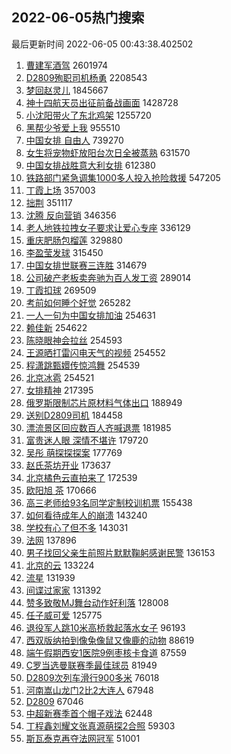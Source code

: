 ## 2022-06-05热门搜索 
最后更新时间 2022-06-05 00:43:38.402502 
1. [曹建军酒驾](https://s.weibo.com/weibo?q=%E6%9B%B9%E5%BB%BA%E5%86%9B%E9%85%92%E9%A9%BE&Refer=top) 2601974
1. [D2809殉职司机杨勇](https://s.weibo.com/weibo?q=%23D2809%E6%AE%89%E8%81%8C%E5%8F%B8%E6%9C%BA%E6%9D%A8%E5%8B%87%23&Refer=top) 2208543
1. [梦回赵灵儿](https://s.weibo.com/weibo?q=%E6%A2%A6%E5%9B%9E%E8%B5%B5%E7%81%B5%E5%84%BF&Refer=top) 1845667
1. [神十四航天员出征前备战画面](https://s.weibo.com/weibo?q=%23%E7%A5%9E%E5%8D%81%E5%9B%9B%E8%88%AA%E5%A4%A9%E5%91%98%E5%87%BA%E5%BE%81%E5%89%8D%E5%A4%87%E6%88%98%E7%94%BB%E9%9D%A2%23&Refer=top) 1428728
1. [小沈阳带火了东北鸡架](https://s.weibo.com/weibo?q=%23%E5%B0%8F%E6%B2%88%E9%98%B3%E5%B8%A6%E7%81%AB%E4%BA%86%E4%B8%9C%E5%8C%97%E9%B8%A1%E6%9E%B6%23&Refer=top) 1255720
1. [黑帮少爷爱上我](https://s.weibo.com/weibo?q=%E9%BB%91%E5%B8%AE%E5%B0%91%E7%88%B7%E7%88%B1%E4%B8%8A%E6%88%91&Refer=top) 955510
1. [中国女排 自由人](https://s.weibo.com/weibo?q=%E4%B8%AD%E5%9B%BD%E5%A5%B3%E6%8E%92%20%E8%87%AA%E7%94%B1%E4%BA%BA&Refer=top) 739270
1. [女生将宠物虾放阳台次日全被蒸熟](https://s.weibo.com/weibo?q=%23%E5%A5%B3%E7%94%9F%E5%B0%86%E5%AE%A0%E7%89%A9%E8%99%BE%E6%94%BE%E9%98%B3%E5%8F%B0%E6%AC%A1%E6%97%A5%E5%85%A8%E8%A2%AB%E8%92%B8%E7%86%9F%23&Refer=top) 631570
1. [中国女排战胜意大利女排](https://s.weibo.com/weibo?q=%23%E4%B8%AD%E5%9B%BD%E5%A5%B3%E6%8E%92%E6%88%98%E8%83%9C%E6%84%8F%E5%A4%A7%E5%88%A9%E5%A5%B3%E6%8E%92%23&Refer=top) 612380
1. [铁路部门紧急调集1000多人投入抢险救援](https://s.weibo.com/weibo?q=%23%E9%93%81%E8%B7%AF%E9%83%A8%E9%97%A8%E7%B4%A7%E6%80%A5%E8%B0%83%E9%9B%861000%E5%A4%9A%E4%BA%BA%E6%8A%95%E5%85%A5%E6%8A%A2%E9%99%A9%E6%95%91%E6%8F%B4%23&Refer=top) 547205
1. [丁霞上场](https://s.weibo.com/weibo?q=%23%E4%B8%81%E9%9C%9E%E4%B8%8A%E5%9C%BA%23&Refer=top) 357003
1. [拙荆](https://s.weibo.com/weibo?q=%E6%8B%99%E8%8D%86&Refer=top) 351117
1. [沈腾 反向营销](https://s.weibo.com/weibo?q=%E6%B2%88%E8%85%BE%20%E5%8F%8D%E5%90%91%E8%90%A5%E9%94%80&Refer=top) 346356
1. [老人地铁拉拽女子要求让爱心专座](https://s.weibo.com/weibo?q=%23%E8%80%81%E4%BA%BA%E5%9C%B0%E9%93%81%E6%8B%89%E6%8B%BD%E5%A5%B3%E5%AD%90%E8%A6%81%E6%B1%82%E8%AE%A9%E7%88%B1%E5%BF%83%E4%B8%93%E5%BA%A7%23&Refer=top) 336129
1. [重庆肥肠包榴莲](https://s.weibo.com/weibo?q=%23%E9%87%8D%E5%BA%86%E8%82%A5%E8%82%A0%E5%8C%85%E6%A6%B4%E8%8E%B2%23&Refer=top) 329880
1. [李盈莹发球](https://s.weibo.com/weibo?q=%E6%9D%8E%E7%9B%88%E8%8E%B9%E5%8F%91%E7%90%83&Refer=top) 315450
1. [中国女排世联赛三连胜](https://s.weibo.com/weibo?q=%23%E4%B8%AD%E5%9B%BD%E5%A5%B3%E6%8E%92%E4%B8%96%E8%81%94%E8%B5%9B%E4%B8%89%E8%BF%9E%E8%83%9C%23&Refer=top) 314679
1. [公司破产老板卖奔驰为百人发工资](https://s.weibo.com/weibo?q=%23%E5%85%AC%E5%8F%B8%E7%A0%B4%E4%BA%A7%E8%80%81%E6%9D%BF%E5%8D%96%E5%A5%94%E9%A9%B0%E4%B8%BA%E7%99%BE%E4%BA%BA%E5%8F%91%E5%B7%A5%E8%B5%84%23&Refer=top) 289014
1. [丁霞扣球](https://s.weibo.com/weibo?q=%23%E4%B8%81%E9%9C%9E%E6%89%A3%E7%90%83%23&Refer=top) 269509
1. [考前如何睡个好觉](https://s.weibo.com/weibo?q=%23%E8%80%83%E5%89%8D%E5%A6%82%E4%BD%95%E7%9D%A1%E4%B8%AA%E5%A5%BD%E8%A7%89%23&Refer=top) 265282
1. [一人一句为中国女排加油](https://s.weibo.com/weibo?q=%23%E4%B8%80%E4%BA%BA%E4%B8%80%E5%8F%A5%E4%B8%BA%E4%B8%AD%E5%9B%BD%E5%A5%B3%E6%8E%92%E5%8A%A0%E6%B2%B9%23&Refer=top) 254631
1. [赖佳新](https://s.weibo.com/weibo?q=%E8%B5%96%E4%BD%B3%E6%96%B0&Refer=top) 254622
1. [陈晓眼神会拉丝](https://s.weibo.com/weibo?q=%23%E9%99%88%E6%99%93%E7%9C%BC%E7%A5%9E%E4%BC%9A%E6%8B%89%E4%B8%9D%23&Refer=top) 254593
1. [王源晒打雷闪电天气的视频](https://s.weibo.com/weibo?q=%23%E7%8E%8B%E6%BA%90%E6%99%92%E6%89%93%E9%9B%B7%E9%97%AA%E7%94%B5%E5%A4%A9%E6%B0%94%E7%9A%84%E8%A7%86%E9%A2%91%23&Refer=top) 254552
1. [程潇跳甄嬛传惊鸿舞](https://s.weibo.com/weibo?q=%23%E7%A8%8B%E6%BD%87%E8%B7%B3%E7%94%84%E5%AC%9B%E4%BC%A0%E6%83%8A%E9%B8%BF%E8%88%9E%23&Refer=top) 254539
1. [北京冰雹](https://s.weibo.com/weibo?q=%23%E5%8C%97%E4%BA%AC%E5%86%B0%E9%9B%B9%23&Refer=top) 254521
1. [女排精神](https://s.weibo.com/weibo?q=%23%E5%A5%B3%E6%8E%92%E7%B2%BE%E7%A5%9E%23&Refer=top) 217395
1. [俄罗斯限制芯片原材料气体出口](https://s.weibo.com/weibo?q=%23%E4%BF%84%E7%BD%97%E6%96%AF%E9%99%90%E5%88%B6%E8%8A%AF%E7%89%87%E5%8E%9F%E6%9D%90%E6%96%99%E6%B0%94%E4%BD%93%E5%87%BA%E5%8F%A3%23&Refer=top) 188949
1. [送别D2809司机](https://s.weibo.com/weibo?q=%23%E9%80%81%E5%88%ABD2809%E5%8F%B8%E6%9C%BA%23&Refer=top) 184458
1. [漂流景区回应数百人齐喊退票](https://s.weibo.com/weibo?q=%23%E6%BC%82%E6%B5%81%E6%99%AF%E5%8C%BA%E5%9B%9E%E5%BA%94%E6%95%B0%E7%99%BE%E4%BA%BA%E9%BD%90%E5%96%8A%E9%80%80%E7%A5%A8%23&Refer=top) 181985
1. [富贵迷人眼 深情不堪许](https://s.weibo.com/weibo?q=%E5%AF%8C%E8%B4%B5%E8%BF%B7%E4%BA%BA%E7%9C%BC%20%E6%B7%B1%E6%83%85%E4%B8%8D%E5%A0%AA%E8%AE%B8&Refer=top) 179720
1. [吴彤 萌探探探案](https://s.weibo.com/weibo?q=%E5%90%B4%E5%BD%A4%20%E8%90%8C%E6%8E%A2%E6%8E%A2%E6%8E%A2%E6%A1%88&Refer=top) 177769
1. [赵氏茶坊开业](https://s.weibo.com/weibo?q=%23%E8%B5%B5%E6%B0%8F%E8%8C%B6%E5%9D%8A%E5%BC%80%E4%B8%9A%23&Refer=top) 173637
1. [北京橘色云直拍来了](https://s.weibo.com/weibo?q=%23%E5%8C%97%E4%BA%AC%E6%A9%98%E8%89%B2%E4%BA%91%E7%9B%B4%E6%8B%8D%E6%9D%A5%E4%BA%86%23&Refer=top) 172539
1. [欧阳旭 茶](https://s.weibo.com/weibo?q=%E6%AC%A7%E9%98%B3%E6%97%AD%20%E8%8C%B6&Refer=top) 170666
1. [高三老师给93名同学定制校训机票](https://s.weibo.com/weibo?q=%23%E9%AB%98%E4%B8%89%E8%80%81%E5%B8%88%E7%BB%9993%E5%90%8D%E5%90%8C%E5%AD%A6%E5%AE%9A%E5%88%B6%E6%A0%A1%E8%AE%AD%E6%9C%BA%E7%A5%A8%23&Refer=top) 155438
1. [如何看待成年人的崩溃](https://s.weibo.com/weibo?q=%23%E5%A6%82%E4%BD%95%E7%9C%8B%E5%BE%85%E6%88%90%E5%B9%B4%E4%BA%BA%E7%9A%84%E5%B4%A9%E6%BA%83%23&Refer=top) 143240
1. [学校有心了但不多](https://s.weibo.com/weibo?q=%23%E5%AD%A6%E6%A0%A1%E6%9C%89%E5%BF%83%E4%BA%86%E4%BD%86%E4%B8%8D%E5%A4%9A%23&Refer=top) 143031
1. [法网](https://s.weibo.com/weibo?q=%E6%B3%95%E7%BD%91&Refer=top) 137896
1. [男子找回父亲生前照片默默鞠躬感谢民警](https://s.weibo.com/weibo?q=%23%E7%94%B7%E5%AD%90%E6%89%BE%E5%9B%9E%E7%88%B6%E4%BA%B2%E7%94%9F%E5%89%8D%E7%85%A7%E7%89%87%E9%BB%98%E9%BB%98%E9%9E%A0%E8%BA%AC%E6%84%9F%E8%B0%A2%E6%B0%91%E8%AD%A6%23&Refer=top) 136153
1. [北京的云](https://s.weibo.com/weibo?q=%23%E5%8C%97%E4%BA%AC%E7%9A%84%E4%BA%91%23&Refer=top) 133224
1. [流星](https://s.weibo.com/weibo?q=%23%E6%B5%81%E6%98%9F%23&Refer=top) 131939
1. [间谍过家家](https://s.weibo.com/weibo?q=%23%E9%97%B4%E8%B0%8D%E8%BF%87%E5%AE%B6%E5%AE%B6%23&Refer=top) 131392
1. [赞多致敬MJ舞台动作好利落](https://s.weibo.com/weibo?q=%23%E8%B5%9E%E5%A4%9A%E8%87%B4%E6%95%ACMJ%E8%88%9E%E5%8F%B0%E5%8A%A8%E4%BD%9C%E5%A5%BD%E5%88%A9%E8%90%BD%23&Refer=top) 128008
1. [任子威可爱](https://s.weibo.com/weibo?q=%E4%BB%BB%E5%AD%90%E5%A8%81%E5%8F%AF%E7%88%B1&Refer=top) 125775
1. [退役军人跳10米高桥救起落水女子](https://s.weibo.com/weibo?q=%23%E9%80%80%E5%BD%B9%E5%86%9B%E4%BA%BA%E8%B7%B310%E7%B1%B3%E9%AB%98%E6%A1%A5%E6%95%91%E8%B5%B7%E8%90%BD%E6%B0%B4%E5%A5%B3%E5%AD%90%23&Refer=top) 96193
1. [西双版纳拍到像兔像鼠又像鹿的动物](https://s.weibo.com/weibo?q=%23%E8%A5%BF%E5%8F%8C%E7%89%88%E7%BA%B3%E6%8B%8D%E5%88%B0%E5%83%8F%E5%85%94%E5%83%8F%E9%BC%A0%E5%8F%88%E5%83%8F%E9%B9%BF%E7%9A%84%E5%8A%A8%E7%89%A9%23&Refer=top) 88619
1. [端午假期西安1医院9例枣核卡食道](https://s.weibo.com/weibo?q=%23%E7%AB%AF%E5%8D%88%E5%81%87%E6%9C%9F%E8%A5%BF%E5%AE%891%E5%8C%BB%E9%99%A29%E4%BE%8B%E6%9E%A3%E6%A0%B8%E5%8D%A1%E9%A3%9F%E9%81%93%23&Refer=top) 87559
1. [C罗当选曼联赛季最佳球员](https://s.weibo.com/weibo?q=%23C%E7%BD%97%E5%BD%93%E9%80%89%E6%9B%BC%E8%81%94%E8%B5%9B%E5%AD%A3%E6%9C%80%E4%BD%B3%E7%90%83%E5%91%98%23&Refer=top) 81949
1. [D2809次列车滑行900多米](https://s.weibo.com/weibo?q=%23D2809%E6%AC%A1%E5%88%97%E8%BD%A6%E6%BB%91%E8%A1%8C900%E5%A4%9A%E7%B1%B3%23&Refer=top) 76018
1. [河南嵩山龙门2比2大连人](https://s.weibo.com/weibo?q=%23%E6%B2%B3%E5%8D%97%E5%B5%A9%E5%B1%B1%E9%BE%99%E9%97%A82%E6%AF%942%E5%A4%A7%E8%BF%9E%E4%BA%BA%23&Refer=top) 67948
1. [D2809](https://s.weibo.com/weibo?q=%23D2809%23&Refer=top) 67046
1. [中超新赛季首个帽子戏法](https://s.weibo.com/weibo?q=%23%E4%B8%AD%E8%B6%85%E6%96%B0%E8%B5%9B%E5%AD%A3%E9%A6%96%E4%B8%AA%E5%B8%BD%E5%AD%90%E6%88%8F%E6%B3%95%23&Refer=top) 62448
1. [丁程鑫刘耀文张真源萌探2合照](https://s.weibo.com/weibo?q=%23%E4%B8%81%E7%A8%8B%E9%91%AB%E5%88%98%E8%80%80%E6%96%87%E5%BC%A0%E7%9C%9F%E6%BA%90%E8%90%8C%E6%8E%A22%E5%90%88%E7%85%A7%23&Refer=top) 59303
1. [斯瓦泰克再夺法网冠军](https://s.weibo.com/weibo?q=%23%E6%96%AF%E7%93%A6%E6%B3%B0%E5%85%8B%E5%86%8D%E5%A4%BA%E6%B3%95%E7%BD%91%E5%86%A0%E5%86%9B%23&Refer=top) 51001
